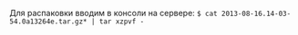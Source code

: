 Для распаковки вводим в консоли на сервере:
`$ cat 2013-08-16.14-03-54.0a13264e.tar.gz* | tar xzpvf -`